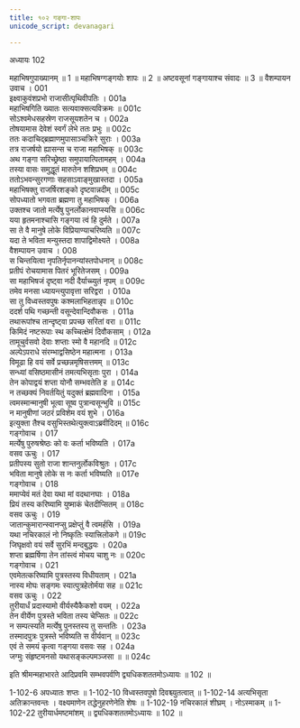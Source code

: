 ```yaml
---
title: १०२ गङ्गा-शापः
unicode_script: devanagari

---
```



अध्यायः 102

महाभिषगुपाख्यानम् ॥ 1 ॥ महाभिषग्गङ्गयोः शापः ॥ 2 ॥ अष्टवसूनां गङ्गायाश्च संवादः ॥ 3 ॥
वैशम्पायन उवाच ।	001  
इक्ष्वाकुवंशप्रभो राजासीत्पृथिवीपतिः ।	001a  
महाभिषगिति ख्यातः सत्यवाक्सत्यविक्रमः ॥	001c  
सोऽश्वमेधसहस्रेण राजसूयशतेन च ।	002a  
तोषयामास देवेशं स्वर्गं लेभे ततः प्रभुः ॥	002c  
ततः कदाचिद्ब्रह्माणमुपासाञ्चक्रिरे सुराः ।	003a  
तत्र राजर्षयो ह्यासन्स च राजा महाभिषक् ॥	003c  
अथ गङ्गा सरिच्छ्रेष्ठा समुपायात्पितामहम् ।	004a  
तस्या वासः समुद्धूतं मारुतेन शशिप्रभम् ॥	004c  
ततोऽभवन्सुरगणाः सहसाऽवाङ्मुखास्तदा ।	005a  
महाभिषक्तु राजर्षिरशङ्को दृष्टवान्नदीम् ॥	005c  
सोपध्यातो भगवता ब्रह्मणा तु महाभिषक् ।	006a  
उक्तश्च जातो मर्त्येषु पुनर्लोकानवाप्स्यसि ॥	006c  
यया हृतमनाश्चासि गङ्गया त्वं हि दुर्मते ।	007a  
सा ते वै मानुषे लोके विप्रियाण्याचरिष्यति ॥	007c  
यदा ते भविता मन्युस्तदा शापाद्विमोक्ष्यते ।	008a  
वैशम्पायन उवाच ।	008  
स चिन्तयित्वा नृपतिर्नृपानन्यांस्तपोधनान् ॥	008c  
प्रतीपं रोचयामास पितरं भूरितेजसम् ।	009a  
सा महाभिषजं दृष्ट्वा नदी दैर्याच्च्युतं नृपम् ॥	009c  
तमेव मनसा ध्यायन्त्युपावृत्ता सरिद्वरा ।	010a  
सा तु विध्वस्तवपुषः कश्मलाभिहतान्नृप ॥	010c  
ददर्श पथि गच्छन्ती वसून्देवान्दिवौकसः ।	011a  
तथारूपांश्च तान्दृष्ट्वा प्रपच्छ सरितां वरा ॥	011c  
किमिदं नष्टरूपाः स्थ कच्चित्क्षेमं दिवौकसाम् ।	012a  
तामूचुर्वसवो देवाः शप्ताः स्मो वै महानदि ॥	012c  
अल्पेऽपराधे संरम्भाद्वसिष्ठेन महात्मना ।	013a  
विमूढा हि वयं सर्वे प्रच्छन्नमृषिसत्तमम् ॥	013c  
सन्ध्यां वसिष्ठमासीनं तमत्यभिसृताः पुरा ।	014a  
तेन कोपाद्वयं शप्ता योनौ सम्भवतेति ह ॥	014c  
न तच्छक्यं निवर्तयितुं यदुक्तं ब्रह्मवादिना ।	015a  
त्वमस्मान्मानुषी भूत्वा सूष्व पुत्रान्वसून्भुवि ॥	015c  
न मानुषीणां जठरं प्रविशेम वयं शुभे ।	016a  
इत्युक्ता तैश्च वसुभिस्तथेत्युक्त्वाऽब्रवीदिदम् ॥	016c  
गङ्गोवाच ।	017  
मर्त्येषु पुरुषश्रेष्ठः को वः कर्ता भविष्यति ।	017a  
वसव ऊचुः ।	017  
प्रतीपस्य सुतो राजा शान्तनुर्लोकविश्रुतः ।	017c  
भविता मानुषे लोके स नः कर्ता भविष्यति ॥	017e  
गङ्गोवाच ।	018  
ममाप्येवं मतं देवा यथा मां वदथानघाः ।	018a  
प्रियं तस्य करिष्यामि युष्माकं चेतदीप्सितम् ॥	018c  
वसव ऊचुः ।	019  
जातान्कुमारान्स्वानप्सु प्रक्षेप्तुं वै त्वमर्हसि ।	019a  
यथा नचिरकालं नो निष्कृतिः स्यात्त्रिलोकगे ॥	019c  
जिघृक्षवो वयं सर्वे सुरभिं मन्दबुद्धयः ।	020a  
शप्ता ब्रह्मर्षिणा तेन तांस्त्वं मोचय चाशु नः ॥	020c  
गङ्गोवाच ।	021  
एवमेतत्करिष्यामि पुत्रस्तस्य विधीयताम् ।	021a  
नास्य मोघः सङ्गमः स्यात्पुत्रहेतोर्मया सह ॥	021c  
वसव ऊचुः ।	022  
तुरीयार्धं प्रदास्यामो वीर्यस्यैकैकशो वयम् ।	022a  
तेन वीर्येण पुत्रस्ते भविता तस्य चेप्सितः ॥	022c  
न सम्पत्स्यति मर्त्येषु पुनस्तस्य तु सन्ततिः ।	023a  
तस्मादपुत्रः पुत्रस्ते भविष्यति स वीर्यवान् ॥	023c  
एवं ते समयं कृत्वा गङ्गया वसवः सह ।	024a  
जग्मुः संहृष्टमनसो यथासङ्कल्पमञ्जसा ॥ ॥	024c  

इति श्रीमन्महाभारते आदिप्रवमि सम्भवपर्वणि द्व्यधिकशततमोऽध्यायः ॥ 102 ॥

1-102-6 अपध्यातः शप्तः ॥ 1-102-10 विध्वस्तवपुषो दिवश्च्युतत्वात् ॥ 1-102-14 अत्यभिसृता अतिक्रान्तवन्तः । वक्ष्यमाणेन तद्धेनुहरणेनेति शेषः ॥ 1-102-19 नचिरकालं शीघ्रम् । नोऽस्माकम् ॥ 1-102-22 तुरीयार्धमष्टमांशम् ॥ द्व्यधिकशततमोऽध्यायः ॥ 102 ॥